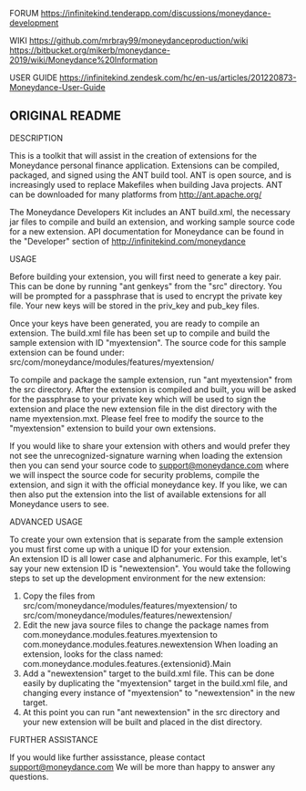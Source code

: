 FORUM
https://infinitekind.tenderapp.com/discussions/moneydance-development

WIKI
https://github.com/mrbray99/moneydanceproduction/wiki
https://bitbucket.org/mikerb/moneydance-2019/wiki/Moneydance%20Information

USER GUIDE
https://infinitekind.zendesk.com/hc/en-us/articles/201220873-Moneydance-User-Guide

ORIGINAL README
-

DESCRIPTION

This is a toolkit that will assist in the creation of extensions
for the Moneydance personal finance application.  Extensions can
be compiled, packaged, and signed using the ANT build tool.  ANT
is open source, and is increasingly used to replace Makefiles 
when building Java projects.  ANT can be downloaded for many
platforms from http://ant.apache.org/

The Moneydance Developers Kit includes an ANT build.xml, the necessary
jar files to compile and build an extension, and working sample source
code for a new extension.  API documentation for Moneydance can be
found in the "Developer" section of http://infinitekind.com/moneydance


USAGE

Before building your extension, you will first need to generate a
key pair.  This can be done by running "ant genkeys" from the "src"
directory.  You will be prompted for a passphrase that is used to
encrypt the private key file.  Your new keys will be stored in the
priv_key and pub_key files.

Once your keys have been generated, you are ready to compile an 
extension.  The build.xml file has been set up to compile and
build the sample extension with ID "myextension".  The source 
code for this sample extension can be found under:
  src/com/moneydance/modules/features/myextension/

To compile and package the sample extension, run "ant myextension"
from the src directory.  After the extension is compiled and built,
you will be asked for the passphrase to your private key which will
be used to sign the extension and place the new extension file in
the dist directory with the name myextension.mxt.  Please feel free 
to modify the source to the "myextension" extension to build your own 
extensions.

If you would like to share your extension with others and would prefer
they not see the unrecognized-signature warning when loading the extension
then you can send your source code to support@moneydance.com where we
will inspect the source code for security problems, compile the
extension, and sign it with the official moneydance key.  If you like,
we can then also put the extension into the list of available extensions
for all Moneydance users to see.


ADVANCED USAGE

To create your own extension that is separate from the sample 
extension you must first come up with a unique ID for your extension.  
An extension ID is all lower case and alphanumeric.  For this example, 
let's say your new extension ID is "newextension".  You would take the 
following steps to set up the development environment for the new extension:

1) Copy the files from 
     src/com/moneydance/modules/features/myextension/
   to
     src/com/moneydance/modules/features/newextension/
2) Edit the new java source files to change the package names from
     com.moneydance.modules.features.myextension
   to
     com.moneydance.modules.features.newextension
   When loading an extension, looks for the class named:
   com.moneydance.modules.features.{extensionid}.Main
3) Add a "newextension" target to the build.xml file.  This can be
   done easily by duplicating the "myextension" target in the
   build.xml file, and changing every instance of "myextension" to
   "newextension" in the new target.
4) At this point you can run "ant newextension" in the src directory
   and your new extension will be built and placed in the dist
   directory.


FURTHER ASSISTANCE

If you would like further assisstance, please contact support@moneydance.com
We will be more than happy to answer any questions.

